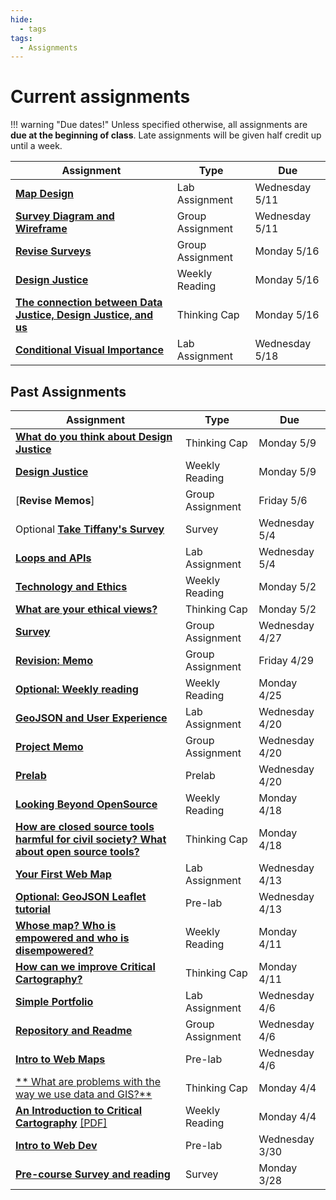 ```yaml
---
hide:
  - tags
tags:
  - Assignments
---
```

# Current assignments

!!! warning "Due dates!"
    Unless specified otherwise, all assignments are **due at the beginning of class**. Late assignments will be given half credit up until a week.

|Assignment|Type|Due|
|-----------|----|---|
|[**Map Design**](./week6/lab_assignment.md)|Lab Assignment|Wednesday 5/11|
|[**Survey Diagram and Wireframe**](./week6/group_assignment.md)|Group Assignment|Wednesday 5/11|
|[**Revise Surveys**](https://forms.gle/8TU2Hj8o6J7UYjZ7A)|Group Assignment|Monday 5/16|
|[**Design Justice**](./week7/reading.md)|Weekly Reading|Monday 5/16|
|[**The connection between Data Justice, Design Justice, and us**](./week7/thinking_cap.md)|Thinking Cap|Monday 5/16|
|[**Conditional Visual Importance**](./week7/lab_assignment.md)|Lab Assignment|Wednesday 5/18|

## Past Assignments

|Assignment|Type|Due|
|-----------|----|---|
|[**What do you think about Design Justice**](./week6/thinking_cap.md)|Thinking Cap|Monday 5/9|
|[**Design Justice**](./week6/reading.md)|Weekly Reading|Monday 5/9|
|[**Revise Memos**]|Group Assignment|Friday 5/6|
|Optional [**Take Tiffany's Survey**](https://docs.google.com/forms/d/e/1FAIpQLSewtp-AVsaftbC2Ie5ZR5K03XSJXib-2SgpmQwYPDB4eaIGyw/viewform)|Survey|Wednesday 5/4|
|[**Loops and APIs**](./week5/lab_assignment.md)|Lab Assignment|Wednesday 5/4|
|[**Technology and Ethics**](./week5/reading.md)|Weekly Reading|Monday 5/2|
|[**What are your ethical views?**](./week5/thinking_cap.md)|Thinking Cap|Monday 5/2|
|[**Survey**](./week4/group_assignment.md)|Group Assignment|Wednesday 4/27|
|[**Revision: Memo**](https://github.com/albertkun/22S-ASIAAM-191A/discussions/25)|Group Assignment|Friday 4/29|
|[**Optional: Weekly reading**](./week4/reading.md)|Weekly Reading|Monday 4/25|
|[**GeoJSON and User Experience**](./week3/lab_assignment.md)|Lab Assignment|Wednesday 4/20|
|[**Project Memo**](./week2/group_assignment.md)|Group Assignment|Wednesday 4/20|
|[**Prelab**](./week4/prelab.md)|Prelab|Wednesday 4/20|
|[**Looking Beyond OpenSource**](./week3/reading.md)|Weekly Reading|Monday 4/18|
|[**How are closed source tools harmful for civil society? What about open source tools?**](./week3/thinking_cap.md)|Thinking Cap|Monday 4/18|
|[**Your First Web Map**](./week2/lab_assignment.md)|Lab Assignment|Wednesday 4/13|
|[**Optional: GeoJSON Leaflet tutorial**](./week3/prelab.md)|Pre-lab|Wednesday 4/13|
|[**Whose map? Who is empowered and who is disempowered?**](./week2/reading.md)|Weekly Reading|Monday 4/11|
|[**How can we improve Critical Cartography?**](./week2/thinking_cap.md)|Thinking Cap|Monday 4/11|
|[**Simple Portfolio**](./week1/lab_assignment.md)|Lab Assignment|Wednesday 4/6|
|[**Repository and Readme**](./week1/group_assignment.md)|Group Assignment|Wednesday 4/6|
|[**Intro to Web Maps**](./week2/prelab.md)|Pre-lab|Wednesday 4/6|
|[** What are problems with the way we use data and GIS?**](./week1/thinking_cap.md)|Thinking Cap|Monday 4/4|
[**An Introduction to Critical Cartography**](./week1/reading.md) [[PDF]](../materials/readings/An_Introduction_to_Critical_Cartography.pdf)|Weekly Reading|Monday 4/4|
|[**Intro to Web Dev**](./week1/prelab.md)|Pre-lab|Wednesday 3/30|
|[**Pre-course Survey and reading**](week0.md)|Survey|Monday 3/28|
